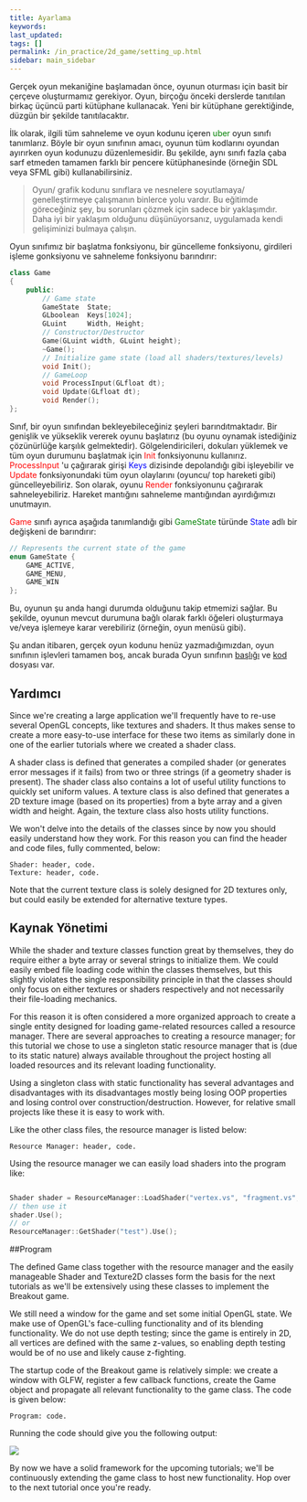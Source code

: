 ```yaml
---
title: Ayarlama
keywords: 
last_updated: 
tags: []
permalink: /in_practice/2d_game/setting_up.html
sidebar: main_sidebar
---
```


Gerçek oyun mekaniğine başlamadan önce, oyunun oturması için basit bir çerçeve oluşturmamız gerekiyor. Oyun, birçoğu önceki derslerde tanıtılan birkaç üçüncü parti kütüphane kullanacak. Yeni bir kütüphane gerektiğinde, düzgün bir şekilde tanıtılacaktır.

İlk olarak, ilgili tüm sahneleme ve oyun kodunu içeren <span style="color:green">uber </span> oyun sınıfı tanımlarız. Böyle bir oyun sınıfının amacı, oyunun tüm kodlarını oyundan ayırırken oyun kodunuzu düzenlemesidir. Bu şekilde, aynı sınıfı fazla çaba sarf etmeden tamamen farklı bir pencere kütüphanesinde (örneğin SDL veya SFML gibi) kullanabilirsiniz.

> Oyun/ grafik kodunu sınıflara ve nesnelere soyutlamaya/ genelleştirmeye çalışmanın binlerce yolu vardır. Bu eğitimde göreceğiniz şey, bu sorunları çözmek için sadece bir yaklaşımdır. Daha iyi bir yaklaşım olduğunu düşünüyorsanız, uygulamada kendi gelişiminizi bulmaya çalışın.

Oyun sınıfımız bir başlatma fonksiyonu, bir güncelleme fonksiyonu, girdileri işleme gonksiyonu ve sahneleme fonksiyonu barındırır:

```cpp
class Game
{
    public:
        // Game state
        GameState  State;	
        GLboolean  Keys[1024];
        GLuint	   Width, Height;
        // Constructor/Destructor
        Game(GLuint width, GLuint height);
        ~Game();
        // Initialize game state (load all shaders/textures/levels)
        void Init();
        // GameLoop
        void ProcessInput(GLfloat dt);
        void Update(GLfloat dt);
        void Render();
};
```

Sınıf, bir oyun sınıfından bekleyebileceğiniz şeyleri barındıtmaktadır. Bir genişlik ve yükseklik vererek oyunu başlatırız (bu oyunu oynamak istediğiniz çözünürlüğe karşılık gelmektedir). Gölgelendiricileri, dokuları yüklemek ve tüm oyun durumunu başlatmak için <span style="color:red">Init </span> fonksiyonunu kullanırız. <span style="color:red">ProcessInput </span>'u çağırarak girişi <span style="color:blue">Keys </span> dizisinde depolandığı gibi işleyebilir ve <span style="color:red">Update </span> fonksiyonundaki tüm oyun olaylarını (oyuncu/ top hareketi gibi) güncelleyebiliriz. Son olarak, oyunu <span style="color:red">Render </span> fonksiyonunu çağırarak sahneleyebiliriz. Hareket mantığını sahneleme mantığından ayırdığımızı unutmayın.

<span style="color:red">Game </span> sınıfı ayrıca aşağıda tanımlandığı gibi <span style="color:green">GameState </span> türünde <span style="color:blue">State </span> adlı bir değişkeni de barındırır:

```cpp
// Represents the current state of the game
enum GameState {
    GAME_ACTIVE,
    GAME_MENU,
    GAME_WIN
};
```
Bu, oyunun şu anda hangi durumda olduğunu takip etmemizi sağlar. Bu şekilde, oyunun mevcut durumuna bağlı olarak farklı öğeleri oluşturmaya ve/veya işlemeye karar verebiliriz (örneğin, oyun menüsü gibi).

Şu andan itibaren, gerçek oyun kodunu henüz yazmadığımızdan, oyun sınıfının işlevleri tamamen boş, ancak burada Oyun sınıfının [başlığı](https://learnopengl.com/code_viewer.php?code=in-practice/breakout/game_setting-up.h) ve [kod](https://learnopengl.com/code_viewer.php?code=in-practice/breakout/game_setting-up) dosyası var.

## Yardımcı
 Since we're creating a large application we'll frequently have to re-use several OpenGL concepts, like textures and shaders. It thus makes sense to create a more easy-to-use interface for these two items as similarly done in one of the earlier tutorials where we created a shader class.

A shader class is defined that generates a compiled shader (or generates error messages if it fails) from two or three strings (if a geometry shader is present). The shader class also contains a lot of useful utility functions to quickly set uniform values. A texture class is also defined that generates a 2D texture image (based on its properties) from a byte array and a given width and height. Again, the texture class also hosts utility functions.

We won't delve into the details of the classes since by now you should easily understand how they work. For this reason you can find the header and code files, fully commented, below:

    Shader: header, code.
    Texture: header, code.

Note that the current texture class is solely designed for 2D textures only, but could easily be extended for alternative texture types. 

## Kaynak Yönetimi

 While the shader and texture classes function great by themselves, they do require either a byte array or several strings to initialize them. We could easily embed file loading code within the classes themselves, but this slightly violates the single responsibility principle in that the classes should only focus on either textures or shaders respectively and not necessarily their file-loading mechanics.

For this reason it is often considered a more organized approach to create a single entity designed for loading game-related resources called a resource manager. There are several approaches to creating a resource manager; for this tutorial we chose to use a singleton static resource manager that is (due to its static nature) always available throughout the project hosting all loaded resources and its relevant loading functionality.

Using a singleton class with static functionality has several advantages and disadvantages with its disadvantages mostly being losing OOP properties and losing control over construction/destruction. However, for relative small projects like these it is easy to work with.

Like the other class files, the resource manager is listed below:

    Resource Manager: header, code.

Using the resource manager we can easily load shaders into the program like: 

```cpp

Shader shader = ResourceManager::LoadShader("vertex.vs", "fragment.vs", nullptr, "test");
// then use it
shader.Use();
// or
ResourceManager::GetShader("test").Use();
```
##Program

The defined Game class together with the resource manager and the easily manageable Shader and Texture2D classes form the basis for the next tutorials as we'll be extensively using these classes to implement the Breakout game. 

 We still need a window for the game and set some initial OpenGL state. We make use of OpenGL's face-culling functionality and of its blending functionality. We do not use depth testing; since the game is entirely in 2D, all vertices are defined with the same z-values, so enabling depth testing would be of no use and likely cause z-fighting.

The startup code of the Breakout game is relatively simple: we create a window with GLFW, register a few callback functions, create the Game object and propagate all relevant functionality to the game class. The code is given below:

    Program: code.

Running the code should give you the following output: 

<img src="https://learnopengl.com/img/in-practice/breakout/setting-up.png">

By now we have a solid framework for the upcoming tutorials; we'll be continuously extending the game class to host new functionality. Hop over to the next tutorial once you're ready. 
